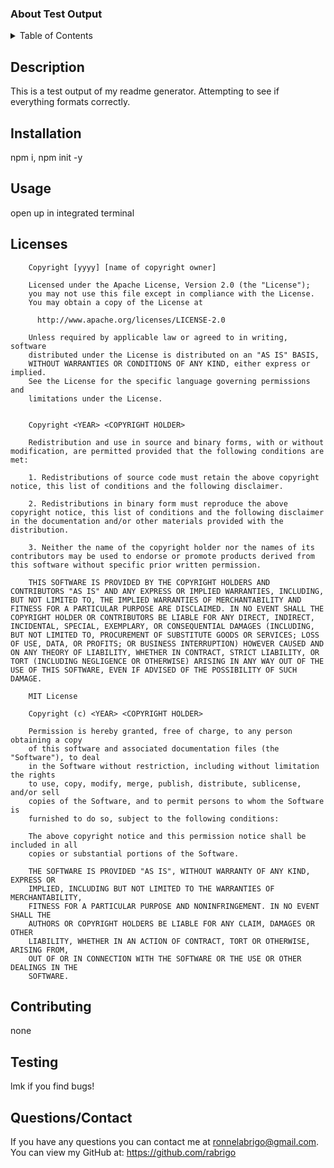### About Test Output

<details>
<summary>Table of Contents</summary>
  <ol>
    <li><a href="#description">Description</a></li>
    <li><a href="#installation">Installation</a></li>
    <li><a href="#usage">Usage</a></li>
    <li><a href="#contributing">Contributing</a></li>
    <li><a href="#license">License</a></li>
    <li><a href="#contact">Contact</a></li>
  </ol>
</details>

## Description

This is a test output of my readme generator. Attempting to see if everything formats correctly.

## Installation

npm i, npm init -y

## Usage

open up in integrated terminal
## Licenses

        Copyright [yyyy] [name of copyright owner]

        Licensed under the Apache License, Version 2.0 (the "License");
        you may not use this file except in compliance with the License.
        You may obtain a copy of the License at
     
          http://www.apache.org/licenses/LICENSE-2.0
     
        Unless required by applicable law or agreed to in writing, software
        distributed under the License is distributed on an "AS IS" BASIS,
        WITHOUT WARRANTIES OR CONDITIONS OF ANY KIND, either express or implied.
        See the License for the specific language governing permissions and
        limitations under the License.

        
        Copyright <YEAR> <COPYRIGHT HOLDER>

        Redistribution and use in source and binary forms, with or without modification, are permitted provided that the following conditions are met:
        
        1. Redistributions of source code must retain the above copyright notice, this list of conditions and the following disclaimer.
        
        2. Redistributions in binary form must reproduce the above copyright notice, this list of conditions and the following disclaimer in the documentation and/or other materials provided with the distribution.
        
        3. Neither the name of the copyright holder nor the names of its contributors may be used to endorse or promote products derived from this software without specific prior written permission.
        
        THIS SOFTWARE IS PROVIDED BY THE COPYRIGHT HOLDERS AND CONTRIBUTORS "AS IS" AND ANY EXPRESS OR IMPLIED WARRANTIES, INCLUDING, BUT NOT LIMITED TO, THE IMPLIED WARRANTIES OF MERCHANTABILITY AND FITNESS FOR A PARTICULAR PURPOSE ARE DISCLAIMED. IN NO EVENT SHALL THE COPYRIGHT HOLDER OR CONTRIBUTORS BE LIABLE FOR ANY DIRECT, INDIRECT, INCIDENTAL, SPECIAL, EXEMPLARY, OR CONSEQUENTIAL DAMAGES (INCLUDING, BUT NOT LIMITED TO, PROCUREMENT OF SUBSTITUTE GOODS OR SERVICES; LOSS OF USE, DATA, OR PROFITS; OR BUSINESS INTERRUPTION) HOWEVER CAUSED AND ON ANY THEORY OF LIABILITY, WHETHER IN CONTRACT, STRICT LIABILITY, OR TORT (INCLUDING NEGLIGENCE OR OTHERWISE) ARISING IN ANY WAY OUT OF THE USE OF THIS SOFTWARE, EVEN IF ADVISED OF THE POSSIBILITY OF SUCH DAMAGE.
        
        MIT License
        
        Copyright (c) <YEAR> <COPYRIGHT HOLDER>
        
        Permission is hereby granted, free of charge, to any person obtaining a copy
        of this software and associated documentation files (the "Software"), to deal
        in the Software without restriction, including without limitation the rights
        to use, copy, modify, merge, publish, distribute, sublicense, and/or sell
        copies of the Software, and to permit persons to whom the Software is
        furnished to do so, subject to the following conditions:
        
        The above copyright notice and this permission notice shall be included in all
        copies or substantial portions of the Software.
        
        THE SOFTWARE IS PROVIDED "AS IS", WITHOUT WARRANTY OF ANY KIND, EXPRESS OR
        IMPLIED, INCLUDING BUT NOT LIMITED TO THE WARRANTIES OF MERCHANTABILITY,
        FITNESS FOR A PARTICULAR PURPOSE AND NONINFRINGEMENT. IN NO EVENT SHALL THE
        AUTHORS OR COPYRIGHT HOLDERS BE LIABLE FOR ANY CLAIM, DAMAGES OR OTHER
        LIABILITY, WHETHER IN AN ACTION OF CONTRACT, TORT OR OTHERWISE, ARISING FROM,
        OUT OF OR IN CONNECTION WITH THE SOFTWARE OR THE USE OR OTHER DEALINGS IN THE
        SOFTWARE.

        
## Contributing

none

## Testing

lmk if you find bugs!

## Questions/Contact

If you have any questions you can contact me at ronnelabrigo@gmail.com. <br>
You can view my GitHub at: https://github.com/rabrigo
